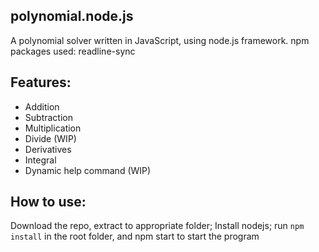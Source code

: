 ## polynomial.node.js

A polynomial solver written in JavaScript, using node.js framework. npm packages used: readline-sync

## Features: 
- Addition
- Subtraction
- Multiplication
- Divide (WIP) 
- Derivatives
- Integral
- Dynamic help command (WIP) 

## How to use: 
Download the repo, extract to appropriate folder; Install nodejs; run `npm install` in the root folder, and npm start to start the program
